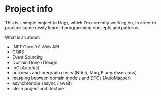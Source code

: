 # Project info
This is a simple project (a blog), which I'm currently working on, in order to practice some newly learned programming concepts and patterns.

What is all about:
- .NET Core 3.0 Web API
- CQRS
- Event Sourcing
- Domain Driven Design
- IoC (Autofac)
- unit tests and integration tests (NUnit, Moq, FluentAssertions)
- mapping between domain models and DTOs (AutoMapper)
- asynchronous (async / await)
- clean project architecture